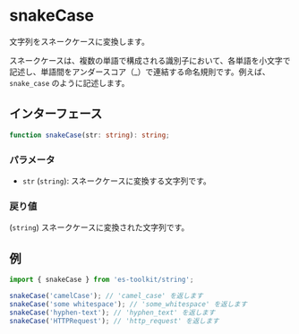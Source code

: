 # snakeCase

文字列をスネークケースに変換します。

スネークケースは、複数の単語で構成される識別子において、各単語を小文字で記述し、単語間をアンダースコア（_）で連結する命名規則です。例えば、`snake_case` のように記述します。

## インターフェース

```typescript
function snakeCase(str: string): string;
```

### パラメータ

- `str` (`string`): スネークケースに変換する文字列です。

### 戻り値

(`string`) スネークケースに変換された文字列です。

## 例

```typescript
import { snakeCase } from 'es-toolkit/string';

snakeCase('camelCase'); // 'camel_case' を返します
snakeCase('some whitespace'); // 'some_whitespace' を返します
snakeCase('hyphen-text'); // 'hyphen_text' を返します
snakeCase('HTTPRequest'); // 'http_request' を返します
```
